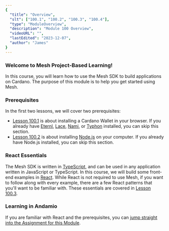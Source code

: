```yaml
---
{
  "title": "Overview",
  "slt": ["100.1", "100.2", "100.3", "100.4"],
  "type": "ModuleOverview",
  "description": "Module 100 Overview",
  "videoURL": "",
  "lastEdited": "2023-12-07",
  "author": "James"
}
---
```


### Welcome to Mesh Project-Based Learning!

In this course, you will learn how to use the Mesh SDK to build applications on Cardano. The purpose of this module is to help you get started using Mesh.

### Prerequisites
In the first two lessons, we will cover two prerequisites:
- [Lesson 100.1](/course/module/100/1001) is about installing a Cardano Wallet in your browser. If you already have [Eternl](https://eternl.io/), [Lace](https://www.lace.io/), [Nami](https://namiwallet.io/), or [Typhon](https://typhonwallet.io/) installed, you can skip this section.
- [Lesson 100.2](/course/module/100/1002) is about installing [Node.js](https://nodejs.org/) on your computer. If you already have Node.js installed, you can skip this section.

### React Essentials
The Mesh SDK is written in [TypeScript](https://www.typescriptlang.org/), and can be used in any application written in JavaScript or TypeScript. In this course, we will build some front-end examples in [React](https://react.dev/). While React is not required to use Mesh, if you want to follow along with every example, there are a few React patterns that you'll want to be familiar with. These essentials are covered in [Lesson 100.3](/course/module/100/1003).

### Learning in Andamio
If you are familiar with React and the prerequisites, you can [jump straight into the Assignment for this Module](/course/module/100/assignment100).